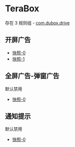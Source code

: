 # TeraBox

存在 3 规则组 - [com.dubox.drive](/src/apps/com.dubox.drive.ts)

## 开屏广告

- [快照-0](https://i.gkd.li/import/13200574)
- [快照-1](https://i.gkd.li/import/13688384)

## 全屏广告-弹窗广告

默认禁用

- [快照-0](https://i.gkd.li/import/13200577)

## 通知提示

默认禁用

- [快照-0](https://i.gkd.li/import/13688406)

